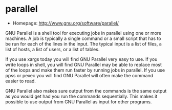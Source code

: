 # parallel

* Homepage: http://www.gnu.org/software/parallel/

GNU Parallel is a shell tool for executing jobs in parallel using one or
 more machines. A job is typically a single command or a small script that
 has to be run for each of the lines in the input. The typical input is a
 list of files, a list of hosts, a list of users, or a list of tables.

 If you use xargs today you will find GNU Parallel very easy to use. If you
 write loops in shell, you will find GNU Parallel may be able to replace
 most of the loops and make them run faster by running jobs in parallel. If
 you use ppss or pexec you will find GNU Parallel will often make the
 command easier to read.

 GNU Parallel also makes sure output from the commands is the same output
 as you would get had you run the commands sequentially. This makes it
 possible to use output from GNU Parallel as input for other programs.
